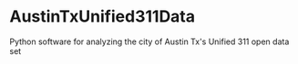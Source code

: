 # AustinTxUnified311Data
Python software for analyzing the city of Austin Tx's Unified 311 open data set
